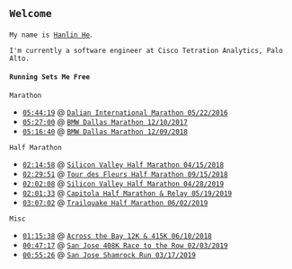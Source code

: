 ## `Welcome`

`My name is `[`Hanlin He`](https://www.linkedin.com/in/hehanlin/).

`I'm currently a software engineer at Cisco Tetration Analytics, Palo Alto.`

#### `Running Sets Me Free`

`Marathon`
- [`05:44:19`](http://www.geexek.com/score/pscore?cGlkPTUyNzA3ODcmY2lkPTc2MTMmcmlkPTIzMjQzJm5pZ2h0PTAmb3BlbklkPSZ1c2VySWQ9) @ [`Dalian International Marathon 05/22/2016`](http://www.dlmls.org/)
- [`05:27:00`](https://www.athlinks.com/event/20447/results/Event/696876/Course/1135965/Bib/2296) @ [`BMW Dallas Marathon 12/10/2017`](https://www.bmwdallasmarathon.com/)
- [`05:16:40`](https://www.athlinks.com/event/20447/results/Event/701326/Course/1141975/Bib/183) @ [`BMW Dallas Marathon 12/09/2018`](https://www.bmwdallasmarathon.com/)

`Half Marathon`
- [`02:14:58`](https://www.athlinks.com/event/235654/results/Event/722926/Course/1187930/Bib/2551) @ [`Silicon Valley Half Marathon 04/15/2018`](http://svhalfmarathon.com/)
- [`02:29:51`](https://www.athlinks.com/event/35571/results/Event/741490/Course/1235346/Bib/1491) @ [`Tour des Fleurs Half Marathon 09/15/2018`](https://www.tourdesfleurs.com/)
- [`02:02:08`](https://www.athlinks.com/event/235654/results/Event/855075/Course/1585358/Bib/517) @ [`Silicon Valley Half Marathon 04/28/2019`](http://svhalfmarathon.com/)
- [`02:01:33`](https://www.athlinks.com/event/12659/results/Event/858375/Course/1598012/Bib/727) @ [`Capitola Half Marathon & Relay 05/19/2019`](https://www.runsurferspath.com/marathon/half-marathon/)
- [`03:07:02`](https://www.athlinks.com/event/43012/results/event/862372/course/1613888/bib/851) @ [`Trailquake Half Marathon 06/02/2019`](https://brazenracing.com/trailquake/)

`Misc`
- [`01:15:38`](https://www.athlinks.com/event/19807/results/Event/711028/Course/1162494/Bib/2404) @ [`Across the Bay 12K & 415K 06/10/2018`](http://www.representrunning.com/across-bay-12k-415k/)
- [`00:47:17`](https://www.athlinks.com/event/19352/results/Event/840700/Course/1522884/Bib/2151) @ [`San Jose 408K Race to the Row 02/03/2019`](http://run408k.com/)
- [`00:55:26`](https://www.athlinks.com/event/311027/results/Event/847184/Course/1554401/Bib/336) @ [`San Jose Shamrock Run 03/17/2019`](http://sanjoseshamrockrun.com/)
